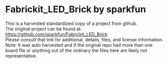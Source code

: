 
# Fabrickit_LED_Brick by sparkfun  
This is a harvested standardized copy of a project from github.  
The original project can be found at:  
https://github.com/sparkfun/Fabrickit_LED_Brick  
Please consult that link for additional, details, files, and license information.  
Note: It was auto harvested and if the original repo had more than one board file or anything out of the ordinary the files here are likely not representative.  
    